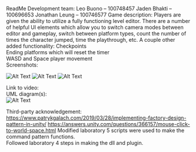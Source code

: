 ReadMe
Development team:
Leo Buono – 100748457
Jaden Bhakti – 100696653
Jonathan Leung – 100746577
Game description:
Players are given the ability to utilize a fully functioning level editor. There are a number of helpful UI elements which allow you to switch camera modes between editor and gameplay, switch between platform types, count the number of times the character jumped, time the playthrough, etc. A couple other added functionality:
Checkpoints  
Ending platforms which will reset the timer  
WASD and Space player movement   
Screenshots:  
 
 
 
 ![Alt Text](https://cdn.discordapp.com/attachments/900747883698061342/902376882291503104/unknown.png)
 ![Alt Text](https://cdn.discordapp.com/attachments/900747883698061342/902384877729640448/unknown.png)
 ![Alt Text](https://cdn.discordapp.com/attachments/900747883698061342/902385016141652028/unknown.png)
  





Link to video:  
UML diagram(s):  
 ![Alt Text](https://cdn.discordapp.com/attachments/900747883698061342/902393845961093241/unknown.png)






Third-party acknowledgement:
https://www.patrykgalach.com/2019/03/28/implementing-factory-design-pattern-in-unity/
https://answers.unity.com/questions/366157/mouse-click-to-world-space.html
Modified laboratory 5 scripts were used to make the command pattern functions.     
Followed laboratory 4 steps in making the dll and plugin.
